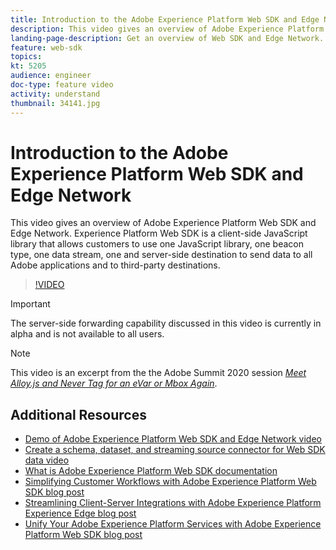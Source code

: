```yaml
---
title: Introduction to the Adobe Experience Platform Web SDK and Edge Network
description: This video gives an overview of Adobe Experience Platform Web SDK and Edge Network. Experience Platform Web SDK is a client-side JavaScript library that allows customers to use one JavaScript library, one beacon type, one data stream, one and server-side destination to send data to all Adobe applications and to third-party destinations.
landing-page-description: Get an overview of Web SDK and Edge Network. 
feature: web-sdk
topics:
kt: 5205
audience: engineer
doc-type: feature video
activity: understand
thumbnail: 34141.jpg
---
```


# Introduction to the Adobe Experience Platform Web SDK and Edge Network

This video gives an overview of Adobe Experience Platform Web SDK and Edge Network. Experience Platform Web SDK is a client-side JavaScript library that allows customers to use one JavaScript library, one beacon type, one data stream, one and server-side destination to send data to all Adobe applications and to third-party destinations.

>[!VIDEO](https://video.tv.adobe.com/v/34141?quality=12&learn=on)

>[!IMPORTANT]
>
>The server-side forwarding capability discussed in this video is currently in alpha and is not available to all users.

>[!NOTE]
>
>This video is an excerpt from the the Adobe Summit 2020 session *[Meet Alloy.js and Never Tag for an eVar or Mbox Again](https://www.adobe.com/summit/2020/with-alloy-js-never-tag-for-an-evar-or-mbox-again.html)*.

## Additional Resources

* [Demo of Adobe Experience Platform Web SDK and Edge Network video](demo-of-web-sdk-and-edge-network.md)
* [Create a schema, dataset, and streaming source connector for Web SDK data video](create-a-schema-dataset-and-streaming-source-connector-for-web-sdk-data.md)
* [What is Adobe Experience Platform Web SDK documentation](https://docs.adobe.com/content/help/en/experience-platform/edge/home.html)
* [Simplifying Customer Workflows with Adobe Experience Platform Web SDK blog post](https://medium.com/adobetech/simplifying-customer-workflows-with-adobe-experience-platform-web-sdk-4e54fe134f4a)
* [Streamlining Client-Server Integrations with Adobe Experience Platform Experience Edge blog post](https://medium.com/adobetech/streamlining-client-server-integrations-with-adobe-experience-platform-experience-edge-1caaef887172)
* [Unify Your Adobe Experience Platform Services with Adobe Experience Platform Web SDK blog post](https://medium.com/adobetech/unify-your-adobe-experience-platform-services-with-adobe-experience-platform-web-sdk-75cf6851a9fc)